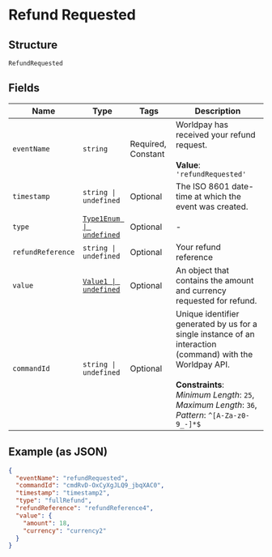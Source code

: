 
# Refund Requested

## Structure

`RefundRequested`

## Fields

| Name | Type | Tags | Description |
|  --- | --- | --- | --- |
| `eventName` | `string` | Required, Constant | Worldpay has received your refund request.<br><br>**Value**: `'refundRequested'` |
| `timestamp` | `string \| undefined` | Optional | The ISO 8601 date-time at which the event was created. |
| `type` | [`Type1Enum \| undefined`](../../doc/models/type-1-enum.md) | Optional | - |
| `refundReference` | `string \| undefined` | Optional | Your refund reference |
| `value` | [`Value1 \| undefined`](../../doc/models/value-1.md) | Optional | An object that contains the amount and currency requested for refund. |
| `commandId` | `string \| undefined` | Optional | Unique identifier generated by us for a single instance of an interaction (command) with the Worldpay API.<br><br>**Constraints**: *Minimum Length*: `25`, *Maximum Length*: `36`, *Pattern*: `^[A-Za-z0-9_-]*$` |

## Example (as JSON)

```json
{
  "eventName": "refundRequested",
  "commandId": "cmdRvD-OxCyXgJLQ9_jbqXAC0",
  "timestamp": "timestamp2",
  "type": "fullRefund",
  "refundReference": "refundReference4",
  "value": {
    "amount": 18,
    "currency": "currency2"
  }
}
```

